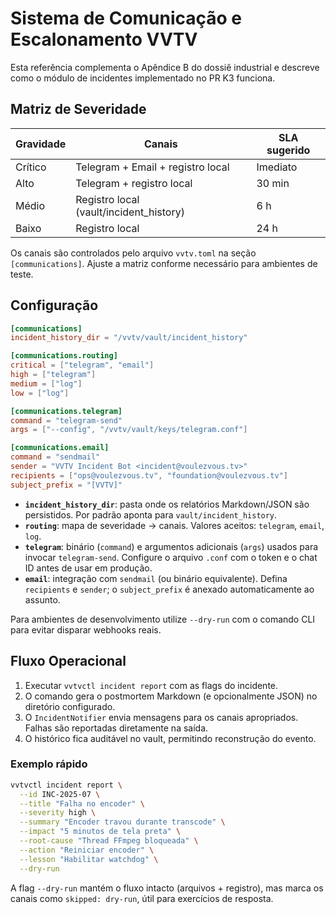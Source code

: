 # Sistema de Comunicação e Escalonamento VVTV

Esta referência complementa o Apêndice B do dossiê industrial e descreve como o módulo de incidentes implementado no PR K3 funciona.

## Matriz de Severidade

| Gravidade | Canais | SLA sugerido |
| --- | --- | --- |
| Crítico | Telegram + Email + registro local | Imediato |
| Alto | Telegram + registro local | 30 min |
| Médio | Registro local (vault/incident_history) | 6 h |
| Baixo | Registro local | 24 h |

Os canais são controlados pelo arquivo `vvtv.toml` na seção `[communications]`. Ajuste a matriz conforme necessário para ambientes de teste.

## Configuração

```toml
[communications]
incident_history_dir = "/vvtv/vault/incident_history"

[communications.routing]
critical = ["telegram", "email"]
high = ["telegram"]
medium = ["log"]
low = ["log"]

[communications.telegram]
command = "telegram-send"
args = ["--config", "/vvtv/vault/keys/telegram.conf"]

[communications.email]
command = "sendmail"
sender = "VVTV Incident Bot <incident@voulezvous.tv>"
recipients = ["ops@voulezvous.tv", "foundation@voulezvous.tv"]
subject_prefix = "[VVTV]"
```

- **`incident_history_dir`**: pasta onde os relatórios Markdown/JSON são persistidos. Por padrão aponta para `vault/incident_history`.
- **`routing`**: mapa de severidade → canais. Valores aceitos: `telegram`, `email`, `log`.
- **`telegram`**: binário (`command`) e argumentos adicionais (`args`) usados para invocar `telegram-send`. Configure o arquivo `.conf` com o token e o chat ID antes de usar em produção.
- **`email`**: integração com `sendmail` (ou binário equivalente). Defina `recipients` e `sender`; o `subject_prefix` é anexado automaticamente ao assunto.

Para ambientes de desenvolvimento utilize `--dry-run` com o comando CLI para evitar disparar webhooks reais.

## Fluxo Operacional

1. Executar `vvtvctl incident report` com as flags do incidente.
2. O comando gera o postmortem Markdown (e opcionalmente JSON) no diretório configurado.
3. O `IncidentNotifier` envia mensagens para os canais apropriados. Falhas são reportadas diretamente na saída.
4. O histórico fica auditável no vault, permitindo reconstrução do evento.

### Exemplo rápido

```bash
vvtvctl incident report \
  --id INC-2025-07 \
  --title "Falha no encoder" \
  --severity high \
  --summary "Encoder travou durante transcode" \
  --impact "5 minutos de tela preta" \
  --root-cause "Thread FFmpeg bloqueada" \
  --action "Reiniciar encoder" \
  --lesson "Habilitar watchdog" \
  --dry-run
```

A flag `--dry-run` mantém o fluxo intacto (arquivos + registro), mas marca os canais como `skipped: dry-run`, útil para exercícios de resposta.

